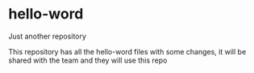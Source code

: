 # hello-word
Just another repository

This repository has all the hello-word files with some changes, it will be shared with the team and they will use this repo
